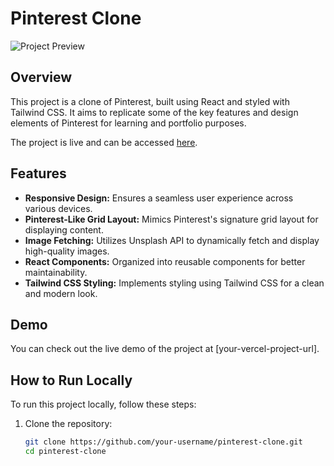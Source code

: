 # Pinterest Clone

![Project Preview](url-to-your-project-preview-image.png)

## Overview

This project is a clone of Pinterest, built using React and styled with Tailwind CSS. It aims to replicate some of the key features and design elements of Pinterest for learning and portfolio purposes.

The project is live and can be accessed [here](your-vercel-project-url).

## Features

- **Responsive Design:** Ensures a seamless user experience across various devices.
- **Pinterest-Like Grid Layout:** Mimics Pinterest's signature grid layout for displaying content.
- **Image Fetching:** Utilizes Unsplash API to dynamically fetch and display high-quality images.
- **React Components:** Organized into reusable components for better maintainability.
- **Tailwind CSS Styling:** Implements styling using Tailwind CSS for a clean and modern look.

## Demo

You can check out the live demo of the project at [your-vercel-project-url].

## How to Run Locally

To run this project locally, follow these steps:

1. Clone the repository:
   ```bash
   git clone https://github.com/your-username/pinterest-clone.git
   cd pinterest-clone
